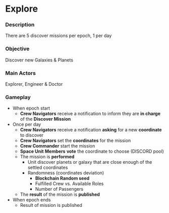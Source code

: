 # Explore

### Description

There are 5 discover missions per epoch, 1 per day

### Objective

Discover new Galaxies & Planets

### Main Actors

Explorer, Engineer & Doctor

### Gameplay

* When epoch start
  * **Crew Navigators** receive a notification to inform they are **in charge** of the **Discover Mission**
* Once per day
  * **Crew Navigators** receive a notification **asking** for a new **coordinate** to discover
  * **Crew Navigators** set the **coordinates** for the mission
  * **Crew Commander** start the mission
  * **Space Unit** **Members** **vote** the coordinate to choose (DISCORD pool)
  * The mission is **performed**
    * Unit discover planets or galaxy that are close enough of the settled coordinates
    * Randomness (coordinates deviation)
      * **Blockchain Random seed**
      * Fulfilled Crew vs. Available Roles
      * Number of Passengers
  * The **result** of the mission is **published**
* When epoch ends
  * Result of mission is published
